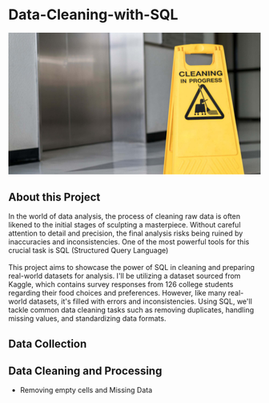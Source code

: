 # Data-Cleaning-with-SQL

<div align="center">
  <a href="https://www.geotab.com/CMS-Media-production/Blog/NA/_2020/November/data-cleaning/blog_data_cleaning_hero_@2x.jpg">
    <img src="images/img00.jpg" >
  <a/>
</div>

## About this Project
<p align="left">
  In the world of data analysis, the process of cleaning raw data is often likened to the initial stages of sculpting a masterpiece. Without careful attention to detail and precision,     the final analysis risks being ruined by inaccuracies and inconsistencies. One of the most powerful tools for this crucial task is SQL (Structured Query Language)
<br />
<br />
    This project aims to showcase the power of SQL in cleaning and preparing real-world datasets for analysis. I'll be utilizing a dataset sourced from Kaggle, which contains survey responses from 126 college students regarding their food choices and preferences. However, like many real-world datasets, it's filled with errors and inconsistencies. Using SQL, we'll tackle common data cleaning tasks such as removing duplicates, handling missing values, and standardizing data formats.
</p>

## Data Collection
<p align="left">
</p>

## Data Cleaning and Processing
* Removing empty cells and Missing Data
